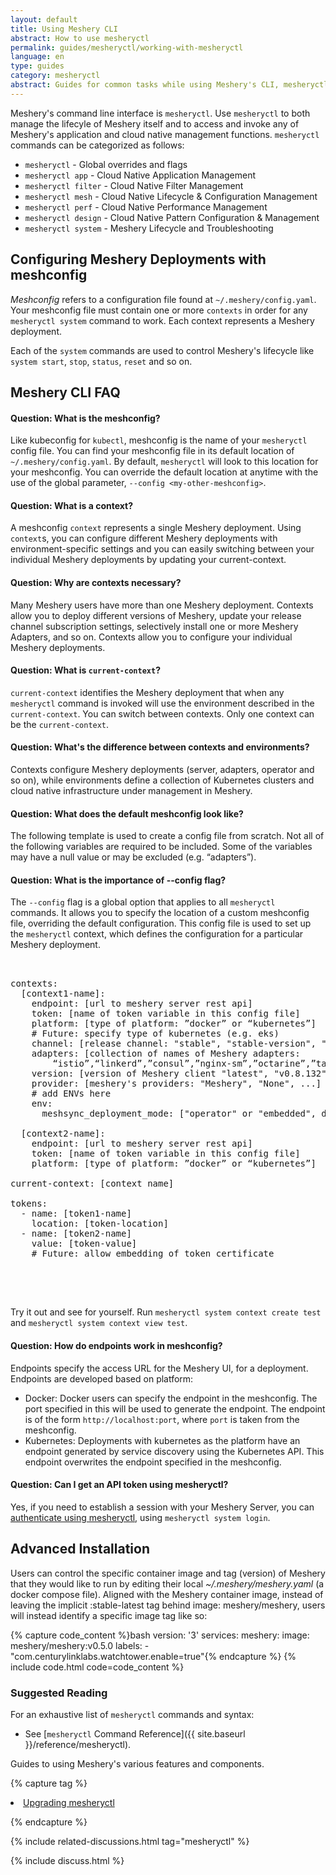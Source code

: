 ```yaml
---
layout: default
title: Using Meshery CLI
abstract: How to use mesheryctl
permalink: guides/mesheryctl/working-with-mesheryctl
language: en
type: guides
category: mesheryctl
abstract: Guides for common tasks while using Meshery's CLI, mesheryctl.
---
```


Meshery's command line interface is `mesheryctl`. Use `mesheryctl` to both manage the lifecyle of Meshery itself and to access and invoke any of Meshery's application and cloud native management functions. `mesheryctl` commands can be categorized as follows:

- `mesheryctl` - Global overrides and flags
- `mesheryctl app` - Cloud Native Application Management
- `mesheryctl filter` - Cloud Native Filter Management
- `mesheryctl mesh` - Cloud Native Lifecycle & Configuration Management
- `mesheryctl perf` - Cloud Native Performance Management
- `mesheryctl design` - Cloud Native Pattern Configuration & Management
- `mesheryctl system` - Meshery Lifecycle and Troubleshooting

## Configuring Meshery Deployments with meshconfig

_Meshconfig_ refers to a configuration file found at `~/.meshery/config.yaml`. Your meshconfig file must contain one or more `contexts` in order for any `mesheryctl system` command to work. Each context represents a Meshery deployment.

Each of the `system` commands are used to control Meshery's lifecycle like `system start`, `stop`, `status`, `reset` and so on.

## Meshery CLI FAQ

#### Question: What is the meshconfig?

Like kubeconfig for `kubectl`, meshconfig is the name of your `mesheryctl` config file. You can find your meshconfig file in its default location of `~/.meshery/config.yaml`. By default, `mesheryctl` will look to this location for your meshconfig. You can override the default location at anytime with the use of the global parameter, `--config <my-other-meshconfig>`.

#### Question: What is a context?

A meshconfig `context` represents a single Meshery deployment. Using `context`s, you can configure different Meshery deployments with environment-specific settings and you can easily switching between your individual Meshery deployments by updating your current-context.

#### Question: Why are contexts necessary?

Many Meshery users have more than one Meshery deployment. Contexts allow you to deploy different versions of Meshery, update your release channel subscription settings, selectively install one or more Meshery Adapters, and so on. Contexts allow you to configure your individual Meshery deployments.

#### Question: What is `current-context`?

`current-context` identifies the Meshery deployment that when any `mesheryctl` command is invoked will use the environment described in the `current-context`. You can switch between contexts. Only one context can be the `current-context`.

#### Question: What's the difference between contexts and environments?

Contexts configure Meshery deployments (server, adapters, operator and so on), while environments define a collection of Kubernetes clusters and cloud native infrastructure under management in Meshery.

#### Question: What does the default meshconfig look like?

The following template is used to create a config file from scratch. Not all of the following variables are required to be included. Some of the variables may have a null value or may be excluded (e.g. “adapters”).

#### Question: What is the importance of --config flag?

The `--config` flag is a global option that applies to all `mesheryctl` commands. It allows you to specify the location of a custom meshconfig file, overriding the default configuration. This config file is used to set up the `mesheryctl` context, which defines the configuration for a particular Meshery deployment.

<pre class="codeblock-pre">
<div class="codeblock">
<div class="clipboardjs">
contexts:
  [context1-name]:
    endpoint: [url to meshery server rest api]
    token: [name of token variable in this config file]
    platform: [type of platform: ”docker” or “kubernetes”]
    # Future: specify type of kubernetes (e.g. eks)
    channel: [release channel: "stable", "stable-version", "edge", or "edge-version"]
    adapters: [collection of names of Meshery adapters:
        “istio”,“linkerd”,”consul”,”nginx-sm”,”octarine”,”tanzu-sm”,”citrix-sm”,”kuma”,”osm”,”nsm”]
    version: [version of Meshery client "latest", "v0.8.132", ...]
    provider: [meshery's providers: "Meshery", "None", ...]
    # add ENVs here
    env:
      meshsync_deployment_mode: ["operator" or "embedded", default to "operator"]

  [context2-name]:
    endpoint: [url to meshery server rest api]
    token: [name of token variable in this config file]
    platform: [type of platform: ”docker” or “kubernetes”]

current-context: [context name]

tokens:
  - name: [token1-name]
    location: [token-location]
  - name: [token2-name]
    value: [token-value]
    # Future: allow embedding of token certificate

</div></div>
</pre>
<br />

Try it out and see for yourself. Run `mesheryctl system context create test` and `mesheryctl system context view test`.

#### Question: How do endpoints work in meshconfig?

Endpoints specify the access URL for the Meshery UI, for a deployment. Endpoints are developed based on platform:

- Docker: Docker users can specify the endpoint in the meshconfig. The port specified in this will be used to generate the endpoint. The endpoint is of the form `http://localhost:port`, where `port` is taken from the meshconfig.
- Kubernetes: Deployments with kubernetes as the platform have an endpoint generated by service discovery using the Kubernetes API. This endpoint overwrites the endpoint specified in the meshconfig.

#### Question: Can I get an API token using mesheryctl?

Yes, if you need to establish a session with your Meshery Server, you can [authenticate using mesheryctl](/guides/mesheryctl/authenticate-with-meshery-via-cli), using `mesheryctl system login`.

## Advanced Installation

Users can control the specific container image and tag (version) of Meshery that they would like to run by editing their local _~/.meshery/meshery.yaml_ (a docker compose file).
Aligned with the Meshery container image, instead of leaving the implicit :stable-latest tag behind image: meshery/meshery, users will instead identify a specific image tag like so:

{% capture code_content %}bash
version: '3'
services:
  meshery:
    image: meshery/meshery:v0.5.0
    labels:
      - "com.centurylinklabs.watchtower.enable=true"{% endcapture %}
{% include code.html code=code_content %}

### Suggested Reading

For an exhaustive list of `mesheryctl` commands and syntax:

- See [`mesheryctl` Command Reference]({{ site.baseurl }}/reference/mesheryctl).

Guides to using Meshery's various features and components.

{% capture tag %}

<li><a href="{{ site.baseurl }}/installation/upgrades#upgrading-meshery-cli">Upgrading mesheryctl</a></li>

{% endcapture %}

{% include related-discussions.html tag="mesheryctl" %}

<!-- ## Related Guides

<div>
  <a href="{{ site.baseurl }}/guides/mesheryctl/configuring-autocompletion-for-mesheryctl">
    <div class="overview">Configuring Autocompletion for `mesheryctl`</div>
  </a>
  <p>Configure automatic completion of `mesheryctl` commands in your environment.</p>
</div>

<div class="wrapper" style="text-align: left;">
  <div>
  <a href="{{ site.baseurl }}/reference/mesheryctl">
    <div class="overview">Command Reference</div>
  </a>
  <p>Find an exhaustive list of commands and their syntax.</p>
</div>

<div>
  <a href="{{ site.baseurl }}/installation/upgrades">
    <div class="overview">Upgrade Guide</div>
  </a>
  <p>To upgrade <code>mesheryctl</code>, refer to the Upgrade Guide.</p>
</div>


</div> -->

<!--
## Installing `mesheryctl`

### Mac or Linux

Use your choice of homebrew or bash to install `mesheryctl`. You only need to use one.
### Homebrew

Install `mesheryctl` and run Meshery on Mac with Homebrew.

#### Installing with Homebrew

To install `mesheryctl`, execute the following commands:

 <pre class="codeblock-pre"><div class="codeblock">
 <div class="clipboardjs">
 brew install mesheryctl
 mesheryctl system start
 </div></div>
 </pre>

**Upgrading with Homebrew**

To upgrade `mesheryctl`, execute the following command:

 <pre class="codeblock-pre"><div class="codeblock">
 <div class="clipboardjs">
 brew upgrade mesheryctl
 </div></div>
 </pre>

#### Bash

**Installing with Bash**

Install `mesheryctl` and run Meshery on Mac or Linux with this script:

 <pre class="codeblock-pre"><div class="codeblock">
 <div class="clipboardjs">
 curl -L https://meshery.io/install | bash -
 </div></div>
 </pre>

**Upgrading with Bash**

Upgrade `mesheryctl` and run Meshery on Mac or Linux with this script:

 <pre class="codeblock-pre"><div class="codeblock">
 <div class="clipboardjs">
 curl -L https://meshery.io/install | bash -
 </div></div>
 </pre>

## Windows

### Installing the `mesheryctl` binary

Download and unzip `mesheryctl` from the [Meshery releases](https://github.com/meshery/meshery/releases/) page. Add `mesheryctl` to your PATH for ease of use. Then, execute:

 <pre class="codeblock-pre"><div class="codeblock">
 <div class="clipboardjs">
 ./mesheryctl system start
 </div></div>
 </pre>

### Scoop

Use [Scoop](https://scoop.sh) to install Meshery on your Windows machine.

**Installing with Scoop**

Add the Meshery Scoop Bucket and install:

 <pre class="codeblock-pre"><div class="codeblock">
 <div class="clipboardjs">
 scoop bucket add mesheryctl https://github.com/meshery/scoop-bucket.git
 scoop install mesheryctl
 </div></div>
 </pre>

**Upgrading with Scoop**

To upgrade `mesheryctl`, execute the following command:

 <pre class="codeblock-pre"><div class="codeblock">
 <div class="clipboardjs">
 scoop update mesheryctl
 </div></div>
 </pre>

-->

{% include discuss.html %}

